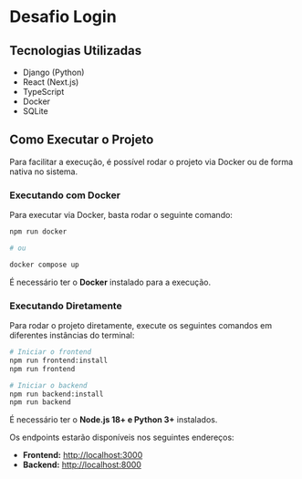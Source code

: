 # Desafio Login

## Tecnologias Utilizadas
- Django (Python)
- React (Next.js)
- TypeScript
- Docker
- SQLite

## Como Executar o Projeto
Para facilitar a execução, é possível rodar o projeto via Docker ou de forma nativa no sistema.

### Executando com Docker
Para executar via Docker, basta rodar o seguinte comando:

```sh
npm run docker

# ou

docker compose up
```

É necessário ter o **Docker** instalado para a execução.

### Executando Diretamente
Para rodar o projeto diretamente, execute os seguintes comandos em diferentes instâncias do terminal:

```sh
# Iniciar o frontend
npm run frontend:install
npm run frontend

# Iniciar o backend
npm run backend:install
npm run backend
```

É necessário ter o **Node.js 18+ e Python 3+** instalados.

Os endpoints estarão disponíveis nos seguintes endereços:
- **Frontend:** [http://localhost:3000](http://localhost:3000)
- **Backend:** [http://localhost:8000](http://localhost:8000)

